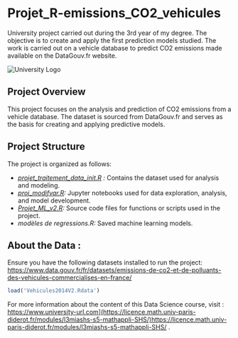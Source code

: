 # Projet_R-emissions_CO2_vehicules

University project carried out during the 3rd year of my degree. The objective is to create and apply the first prediction models studied. The work is carried out on a vehicle database to predict CO2 emissions made available on the DataGouv.fr website.

![University Logo](https://upload.wikimedia.org/wikipedia/en/f/f8/Université_Paris_Cité_logo.svg)

## Project Overview

This project focuses on the analysis and prediction of CO2 emissions from a vehicle database. The dataset is sourced from DataGouv.fr and serves as the basis for creating and applying predictive models.

## Project Structure

The project is organized as follows:

- *[projet_traitement_data_init.R](projet_traitement_data_init.R) :* Contains the dataset used for analysis and modeling.
- *[proj_modifvar.R](proj_modifvar.R):* Jupyter notebooks used for data exploration, analysis, and model development.
- *[Projet_ML_v2.R](Projet_ML_v2.R):* Source code files for functions or scripts used in the project.
- *modèles de regressions.R:* Saved machine learning models.

## About the Data :

Ensure you have the following datasets installed to run the project:
https://www.data.gouv.fr/fr/datasets/emissions-de-co2-et-de-polluants-des-vehicules-commercialises-en-france/

```R
load('Vehicules2014V2.Rdata')
```

For more information about the content of this Data Science course, visit : https://www.university-url.com](https://licence.math.univ-paris-diderot.fr/modules/l3miashs-s5-mathappli-SHS/)https://licence.math.univ-paris-diderot.fr/modules/l3miashs-s5-mathappli-SHS/ .



